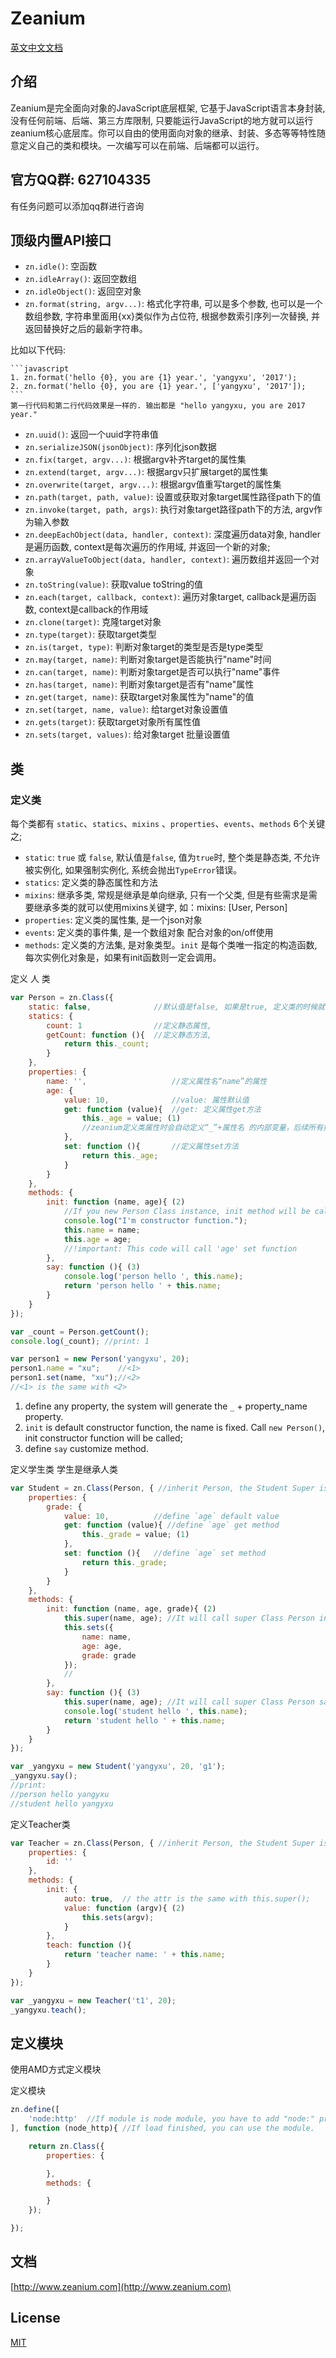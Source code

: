 # Zeanium

[英文中文文档](https://github.com/zeanium/zeanium/blob/master/README_EN.md)


## 介绍

Zeanium是完全面向对象的JavaScript底层框架, 它基于JavaScript语言本身封装, 没有任何前端、后端、第三方库限制, 只要能运行JavaScript的地方就可以运行zeanium核心底层库。你可以自由的使用面向对象的继承、封装、多态等等特性随意定义自己的类和模块。一次编写可以在前端、后端都可以运行。

## 官方QQ群: 627104335

有任务问题可以添加qq群进行咨询

## 顶级内置API接口

- `zn.idle()`: 空函数
- `zn.idleArray()`: 返回空数组
- `zn.idleObject()`: 返回空对象
- `zn.format(string, argv...)`: 格式化字符串, 可以是多个参数, 也可以是一个数组参数, 字符串里面用{xx}类似作为占位符, 根据参数索引序列一次替换, 并返回替换好之后的最新字符串。

比如以下代码:

    ```javascript
    1. zn.format('hello {0}, you are {1} year.', 'yangyxu', '2017');
    2. zn.format('hello {0}, you are {1} year.', ['yangyxu', '2017']);
    ```
    第一行代码和第二行代码效果是一样的. 输出都是 "hello yangyxu, you are 2017 year."
- `zn.uuid()`: 返回一个uuid字符串值
- `zn.serializeJSON(jsonObject)`: 序列化json数据
- `zn.fix(target, argv...)`: 根据argv补齐target的属性集
- `zn.extend(target, argv...)`: 根据argv只扩展target的属性集
- `zn.overwrite(target, argv...)`: 根据argv值重写target的属性集
- `zn.path(target, path, value)`: 设置或获取对象target属性路径path下的值
- `zn.invoke(target, path, args)`: 执行对象target路径path下的方法, argv作为输入参数
- `zn.deepEachObject(data, handler, context)`: 深度遍历data对象, handler是遍历函数, context是每次遍历的作用域, 并返回一个新的对象;
- `zn.arrayValueToObject(data, handler, context)`: 遍历数组并返回一个对象
- `zn.toString(value)`: 获取value toString的值
- `zn.each(target, callback, context)`: 遍历对象target, callback是遍历函数, context是callback的作用域
- `zn.clone(target)`: 克隆target对象
- `zn.type(target)`: 获取target类型
- `zn.is(target, type)`: 判断对象target的类型是否是type类型
- `zn.may(target, name)`: 判断对象target是否能执行"name"时间
- `zn.can(target, name)`: 判断对象target是否可以执行"name"事件
- `zn.has(target, name)`: 判断对象target是否有"name"属性
- `zn.get(target, name)`: 获取target对象属性为"name"的值
- `zn.set(target, name, value)`: 给target对象设置值
- `zn.gets(target)`: 获取target对象所有属性值
- `zn.sets(target, values)`: 给对象target 批量设置值


## 类

### 定义类
每个类都有 `static`、`statics`、`mixins` 、`properties`、`events`、`methods` 6个关键之;

- `static`: `true` 或 `false`, 默认值是`false`, 值为`true`时, 整个类是静态类, 不允许被实例化, 如果强制实例化, 系统会抛出`TypeError`错误。
- `statics`: 定义类的静态属性和方法
- `mixins`: 继承多类, 常规是继承是单向继承, 只有一个父类, 但是有些需求是需要继承多类的就可以使用mixins关键字, 如：mixins: [User, Person]
- `properties`: 定义类的属性集, 是一个json对象
- `events`: 定义类的事件集, 是一个数组对象 配合对象的on/off使用
- `methods`: 定义类的方法集, 是对象类型。`init` 是每个类唯一指定的构造函数, 每次实例化对象是，如果有init函数则一定会调用。

定义 人 类
```javascript
var Person = zn.Class({
    static: false,              //默认值是false, 如果是true, 定义类的时候就会执行 init 构造函数
    statics: {
        count: 1                //定义静态属性,
        getCount: function (){  //定义静态方法,
            return this._count;
        }
    },
    properties: {
        name: '',                   //定义属性名“name”的属性
        age: {
            value: 10,              //value: 属性默认值
            get: function (value){  //get: 定义属性get方法
                this._age = value; (1)
                //zeanium定义类属性时会自动定义“_”+属性名 的内部变量，后续所有操作都是基于内部变量
            },
            set: function (){       //定义属性set方法
                return this._age;
            }
        }
    },
    methods: {
        init: function (name, age){ (2)
            //If you new Person Class instance, init method will be call
            console.log("I'm constructor function.");
            this.name = name;
            this.age = age;
            //!important: This code will call 'age' set function
        },
        say: function (){ (3)
            console.log('person hello ', this.name);
            return 'person hello ' + this.name;
        }
    }
});

var _count = Person.getCount();
console.log(_count); //print: 1

var person1 = new Person('yangyxu', 20);
person1.name = "xu";    //<1>
person1.set(name, "xu");//<2>
//<1> is the same with <2>
```

1. define any property, the system will generate the `_` + property_name property.
2. `init` is default constructor function, the name is fixed. Call `new Person()`, init constructor function will be called;
3. define `say` customize method.


定义学生类 学生是继承人类
```javascript
var Student = zn.Class(Person, { //inherit Person, the Student Super is Person
    properties: {
        grade: {
            value: 10,          //define `age` default value
            get: function (value){ //define `age` get method
                this._grade = value; (1)
            },
            set: function (){   //define `age` set method
                return this._grade;
            }
        }
    },
    methods: {
        init: function (name, age, grade){ (2)
            this.super(name, age); //It will call super Class Person init method
            this.sets({
                name: name,
                age: age,
                grade: grade
            });
            //
        },
        say: function (){ (3)
            this.super(name, age); //It will call super Class Person say method
            console.log('student hello ', this.name);
            return 'student hello ' + this.name;
        }
    }
});

var _yangyxu = new Student('yangyxu', 20, 'g1');
_yangyxu.say();
//print:
//person hello yangyxu
//student hello yangyxu

```

定义Teacher类
```javascript
var Teacher = zn.Class(Person, { //inherit Person, the Student Super is Person
    properties: {
        id: ''
    },
    methods: {
        init: {
            auto: true,  // the attr is the same with this.super();
            value: function (argv){ (2)
                this.sets(argv);
            }
        },
        teach: function (){
            return 'teacher name: ' + this.name;
        }
    }
});

var _yangyxu = new Teacher('t1', 20);
_yangyxu.teach();
```

## 定义模块
使用AMD方式定义模块


定义模块
```javascript
zn.define([
    'node:http'  //If module is node module, you have to add "node:" prefix
], function (node_http){ //If load finished, you can use the module.

    return zn.Class({
        properties: {

        },
        methods: {

        }
    });

});
```

## 文档

[http://www.zeanium.com](http://www.zeanium.com)

## License

[MIT](https://github.com/yangyxu/Zeanium/blob/master/LICENSE)
